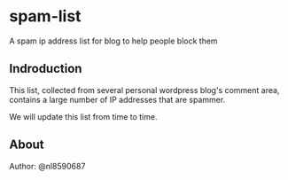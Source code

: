 # spam-list
A spam ip address list for blog to help people block them

## Indroduction

This list, collected from several personal wordpress blog's comment area, contains a large number of IP addresses that are spammer. 

We will update this list from time to time.

## About

Author: @nl8590687

